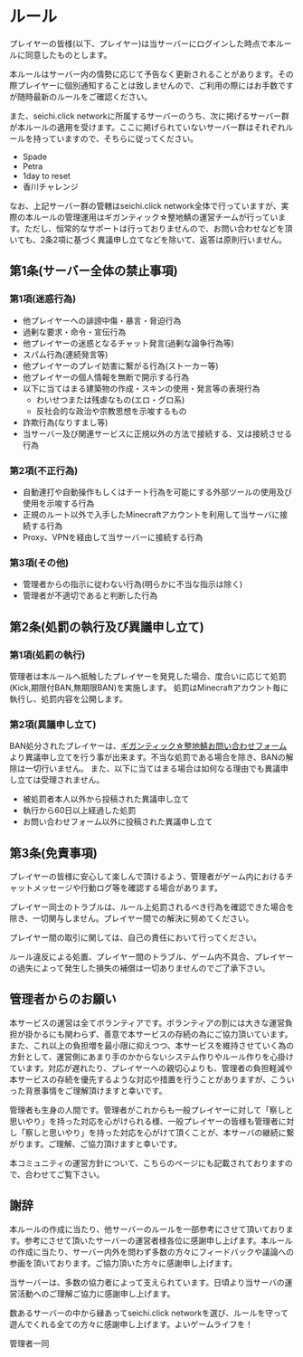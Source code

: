 # ルール

プレイヤーの皆様(以下、プレイヤー)は当サーバーにログインした時点で本ルールに同意したものとします。

本ルールはサーバー内の情勢に応じて予告なく更新されることがあります。その際プレイヤーに個別通知することは致しませんので、ご利用の際にはお手数ですが随時最新のルールをご確認ください。

また、seichi.click networkに所属するサーバーのうち、次に掲げるサーバー群が本ルールの適用を受けます。ここに掲げられていないサーバー群はそれぞれルールを持っていますので、そちらに従ってください。

* Spade
* Petra
* 1day to reset
* 香川チャレンジ

なお、上記サーバー群の管轄はseichi.click network全体で行っていますが、実際の本ルールの管理運用はギガンティック☆整地鯖の運営チームが行っています。ただし、恒常的なサポートは行っておりませんので、お問い合わせなどを頂いても、2条2項に基づく異議申し立てなどを除いて、返答は原則行いません。

## 第1条(サーバー全体の禁止事項)

### 第1項(迷惑行為)

* 他プレイヤーへの誹謗中傷・暴言・脅迫行為
* 過剰な要求・命令・宣伝行為
* 他プレイヤーの迷惑となるチャット発言(過剰な論争行為等)
* スパム行為(連続発言等)
* 他プレイヤーのプレイ妨害に繋がる行為(ストーカー等)
* 他プレイヤーの個人情報を無断で開示する行為
* 以下に当てはまる建築物の作成・スキンの使用・発言等の表現行為
  * わいせつまたは残虐なもの(エロ・グロ系)
  * 反社会的な政治や宗教思想を示唆するもの
* 詐欺行為(なりすまし等)
* 当サーバー及び関連サービスに正規以外の方法で接続する、又は接続させる行為

### 第2項(不正行為)

* 自動連打や自動操作もしくはチート行為を可能にする外部ツールの使用及び使用を示唆する行為
* 正規のルート以外で入手したMinecraftアカウントを利用して当サーバに接続する行為
* Proxy、VPNを経由して当サーバーに接続する行為

### 第3項(その他)

* 管理者からの指示に従わない行為(明らかに不当な指示は除く)
* 管理者が不適切であると判断した行為

## 第2条(処罰の執行及び異議申し立て)

### 第1項(処罰の執行)

管理者は本ルールへ抵触したプレイヤーを発見した場合、度合いに応じて処罰(Kick,期限付BAN,無期限BAN)を実施します。
処罰はMinecraftアカウント毎に執行し、処罰内容を公開します。

### 第2項(異議申し立て)

BAN処分されたプレイヤーは、[ギガンティック☆整地鯖お問い合わせフォーム](https://www.seichi.network/access)より異議申し立てを行う事が出来ます。不当な処罰である場合を除き、BANの解除は一切行いません。
また、以下に当てはまる場合は如何なる理由でも異議申し立ては受理されません。

* 被処罰者本人以外から投稿された異議申し立て
* 執行から60日以上経過した処罰
* お問い合わせフォーム以外に投稿された異議申し立て

## 第3条(免責事項)

プレイヤーの皆様に安心して楽しんで頂けるよう、管理者がゲーム内におけるチャットメッセージや行動ログ等を確認する場合があります。

プレイヤー同士のトラブルは、ルール上処罰されるべき行為を確認できた場合を除き、一切関与しません。プレイヤー間での解決に努めてください。

プレイヤー間の取引に関しては、自己の責任において行ってください。

ルール違反による処置、プレイヤー間のトラブル、ゲーム内不具合、プレイヤーの過失によって発生した損失の補償は一切ありませんのでご了承下さい。

## 管理者からのお願い

本サービスの運営は全てボランティアです。ボランティアの割には大きな運営負担が掛かるにも関わらず、善意で本サービスの存続の為にご協力頂いています。また、これ以上の負担増を最小限に抑えつつ、本サービスを維持させていく為の方針として、運営側にあまり手のかからないシステム作りやルール作りを心掛けています。対応が遅れたり、プレイヤーへの親切心よりも、管理者の負担軽減や本サービスの存続を優先するような対応や措置を行うことがありますが、こういった背景事情をご理解頂けますと幸いです。

管理者も生身の人間です。管理者がこれからも一般プレイヤーに対して「察しと思いやり」を持った対応を心がけられる様、一般プレイヤーの皆様も管理者に対し「察しと思いやり」を持った対応を心がけて頂くことが、本サーバの継続に繋がります。ご理解、ご協力頂けますと幸いです。

本コミュニティの運営方針について、こちらのページにも記載されておりますので、合わせてご覧下さい。

## 謝辞

本ルールの作成に当たり、他サーバーのルールを一部参考にさせて頂いております。参考にさせて頂いたサーバーの運営者様各位に感謝申し上げます。本ルールの作成に当たり、サーバー内外を問わず多数の方々にフィードバックや議論への参画を頂いております。ご協力頂いた方々に感謝申し上げます。

当サーバーは、多数の協力者によって支えられています。日頃より当サーバの運営活動へのご理解ご協力に感謝申し上げます。

数あるサーバーの中から縁あってseichi.click networkを選び、ルールを守って遊んでくれる全ての方々に感謝申し上げます。よいゲームライフを！

管理者一同
